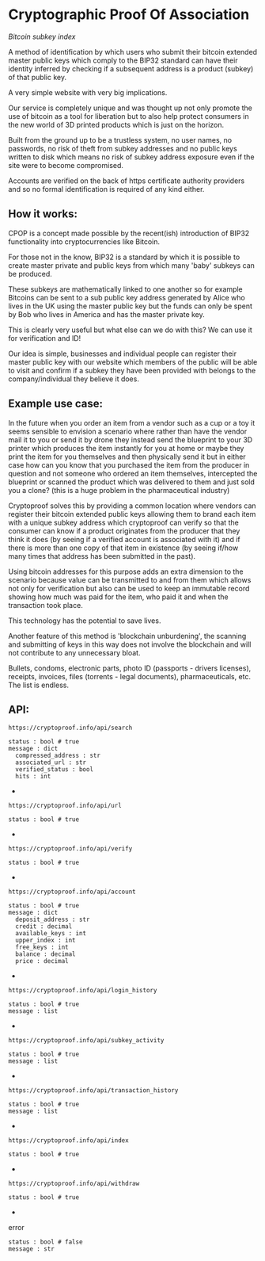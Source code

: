 # Cryptographic Proof Of Association
*Bitcoin subkey index*

A method of identification by which users who submit their bitcoin extended master public keys which comply to the BIP32 standard can have their identity inferred by checking if a subsequent address is a product (subkey) of that public key.

A very simple website with very big implications.

Our service is completely unique and was thought up not only promote the use of bitcoin as a tool for liberation but to also help protect consumers in the new world of 3D printed products which is just on the horizon.

Built from the ground up to be a trustless system, no user names, no passwords, no risk of theft from subkey addresses and no public keys written to disk which means no risk of subkey address exposure even if the site were to become compromised.

Accounts are verified on the back of https certificate authority providers and so no formal identification is required of any kind either.

## How it works:
CPOP is a concept made possible by the recent(ish) introduction of BIP32 functionality into cryptocurrencies like Bitcoin.

For those not in the know, BIP32 is a standard by which it is possible to create master private and public keys from which many 'baby' subkeys can be produced.

These subkeys are mathematically linked to one another so for example Bitcoins can be sent to a sub public key address generated by Alice who lives in the UK using the master public key but the funds can only be spent by Bob who lives in America and has the master private key.

This is clearly very useful but what else can we do with this?
We can use it for verification and ID!

Our idea is simple, businesses and individual people can register their master public key with our website which members of the public will be able to visit and confirm if a subkey they have been provided with belongs to the company/individual they believe it does.


## Example use case:
In the future when you order an item from a vendor such as a cup or a toy it seems sensible to envision a scenario where rather than have the vendor mail it to you or send it by drone they instead send the blueprint to your 3D printer which produces the item instantly for you at home or maybe they print the item for you themselves and then physically send it but in either case how can you know that you purchased the item from the producer in question and not someone who ordered an item themselves, intercepted the blueprint or scanned the product which was delivered to them and just sold you a clone? (this is a huge problem in the pharmaceutical industry)

Cryptoproof solves this by providing a common location where vendors can register their bitcoin extended public keys allowing them to brand each item with a unique subkey address which cryptoproof can verify so that the consumer can know if a product originates from the producer that they think it does (by seeing if a verified account is associated with it) and if there is more than one copy of that item in existence (by seeing if/how many times that address has been submitted in the past).

Using bitcoin addresses for this purpose adds an extra dimension to the scenario because value can be transmitted to and from them which allows not only for verification but also can be used to keep an immutable record showing how much was paid for the item, who paid it and when the transaction took place.

This technology has the potential to save lives.

Another feature of this method is 'blockchain unburdening', the scanning and submitting of keys in this way does not involve the blockchain and will not contribute to any unnecessary bloat.

Bullets, condoms, electronic parts, photo ID (passports - drivers licenses), receipts, invoices, files (torrents - legal documents), pharmaceuticals, etc.
The list is endless.

## API:
`https://cryptoproof.info/api/search`
```
status : bool # true
message : dict
  compressed_address : str
  associated_url : str
  verified_status : bool
  hits : int
```
-
`https://cryptoproof.info/api/url`
```
status : bool # true
```
-
`https://cryptoproof.info/api/verify`
```
status : bool # true
```
-
`https://cryptoproof.info/api/account`
```
status : bool # true
message : dict
  deposit_address : str
  credit : decimal
  available_keys : int
  upper_index : int
  free_keys : int
  balance : decimal
  price : decimal
```
-
`https://cryptoproof.info/api/login_history`
```
status : bool # true
message : list
```
-
`https://cryptoproof.info/api/subkey_activity`
```
status : bool # true
message : list
```
-
`https://cryptoproof.info/api/transaction_history`
```
status : bool # true
message : list
```
-
`https://cryptoproof.info/api/index`
```
status : bool # true
```
-
`https://cryptoproof.info/api/withdraw`
```
status : bool # true
```
-
error
```
status : bool # false
message : str
```
